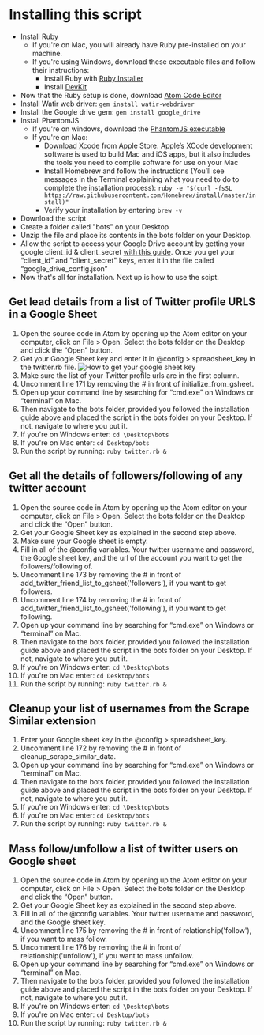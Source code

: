 # Installing this script
* Install Ruby
  * If you're on Mac, you will already have Ruby pre-installed on your machine.
  * If you're using Windows, download these executable files and follow their instructions:
    * Install Ruby with [Ruby Installer](https://rubyinstaller.org/downloads)
    * Install [DevKit](https://rubyinstaller.org/add-ons/devkit)
* Now that the Ruby setup is done, download [Atom Code Editor](https://atom.io)
* Install Watir web driver: `gem install watir-webdriver`
* Install the Google drive gem: `gem install google_drive`
* Install PhantomJS
  * If you're on windows, download the [PhantomJS executable](https://bitbucket.org/ariya/phantomjs/downloads/phantomjs-2.1.1-windows.zip)
  * If you're on Mac:
    * [Download Xcode](https://developer.apple.com/xcode) from Apple Store. Apple’s XCode development software is used to build Mac and iOS apps, but it also includes the tools you need to compile software for use on your Mac
    * Install Homebrew and follow the instructions (You’ll see messages in the Terminal explaining what you need to do to complete the installation process): `ruby -e "$(curl -fsSL https://raw.githubusercontent.com/Homebrew/install/master/install)"`
    * Verify your installation by entering `brew -v`
* Download the script
* Create a folder called "bots" on your Desktop
* Unzip the file and place its contents in the bots folder on your Desktop.
* Allow the script to access your Google Drive account by getting your google client_id & client_secret [with this guide](https://www.scrappycabin.com/guides/google-drive-authorisation). Once you get your “client_id” and "client_secret" keys, enter it in the file called “google_drive_config.json”
* Now that's all for installation. Next up is how to use the scipt.


## Get lead details from a list of Twitter profile URLS in a Google Sheet
1. Open the source code in Atom by opening up the Atom editor on your computer, click on File > Open. Select the bots folder on the Desktop and click the “Open” button.
1. Get your Google Sheet key and enter it in @config > spreadsheet_key in the twitter.rb file.
![How to get your google sheet key](https://lh4.googleusercontent.com/7Q0oulBdGR94PRNN8byIgHXDSj5AqEnntrIf9IV4sNLCLX81VRPiaVAb0YMmUvEamaS9u8vsN_vjp2AJpse6KyLkgH20SZN3GrxGVma-WBeVitepnMC_ecBaGOzIwQP_NyMnGbI9)
1. Make sure the list of your Twitter profile urls are in the first column.
1. Uncomment line 171 by removing the # in front of initialize_from_gsheet.
1. Open up your command line by searching for “cmd.exe” on Windows or “terminal” on Mac.
1. Then navigate to the bots folder, provided you followed the installation guide above and placed the script in the bots folder on your Desktop. If not, navigate to where you put it.
 1. If you're on Windows enter: `cd \Desktop\bots`
 1. If you're on Mac enter: `cd Desktop/bots`
1. Run the script by running: `ruby twitter.rb &`

## Get all the details of followers/following of any twitter account
1. Open the source code in Atom by opening up the Atom editor on your computer, click on File > Open. Select the bots folder on the Desktop and click the “Open” button.
1. Get your Google Sheet key as explained in the second step above.
1. Make sure your Google sheet is empty.
1. Fill in all of the @config variables. Your twitter username and password, the Google sheet key, and the url of the account you want to get the followers/following of.
1. Uncomment line 173 by removing the # in front of add_twitter_friend_list_to_gsheet('followers'), if you want to get followers.
1. Uncomment line 174 by removing the # in front of add_twitter_friend_list_to_gsheet('following'), if you want to get following.
1. Open up your command line by searching for “cmd.exe” on Windows or “terminal” on Mac.
1. Then navigate to the bots folder, provided you followed the installation guide above and placed the script in the bots folder on your Desktop. If not, navigate to where you put it.
 1. If you're on Windows enter: `cd \Desktop\bots`
 1. If you're on Mac enter: `cd Desktop/bots`
1. Run the script by running: `ruby twitter.rb &`

## Cleanup your list of usernames from the Scrape Similar extension
1. Enter your Google sheet key in the @config > spreadsheet_key.
1. Uncomment line 172 by removing the # in front of cleanup_scrape_similar_data.
1. Open up your command line by searching for “cmd.exe” on Windows or “terminal” on Mac.
1. Then navigate to the bots folder, provided you followed the installation guide above and placed the script in the bots folder on your Desktop. If not, navigate to where you put it.
 1. If you're on Windows enter: `cd \Desktop\bots`
 1. If you're on Mac enter: `cd Desktop/bots`
1. Run the script by running: `ruby twitter.rb &`

## Mass follow/unfollow a list of twitter users on Google sheet
1. Open the source code in Atom by opening up the Atom editor on your computer, click on File > Open. Select the bots folder on the Desktop and click the “Open” button.
1. Get your Google Sheet key as explained in the second step above.
1. Fill in all of the @config variables. Your twitter username and password, and the Google sheet key.
1. Uncomment line 175 by removing the # in front of relationship('follow'), if you want to mass follow.
1. Uncomment line 176 by removing the # in front of relationship('unfollow'), if you want to mass unfollow.
1. Open up your command line by searching for “cmd.exe” on Windows or “terminal” on Mac.
1. Then navigate to the bots folder, provided you followed the installation guide above and placed the script in the bots folder on your Desktop. If not, navigate to where you put it.
 1. If you're on Windows enter: `cd \Desktop\bots`
 1. If you're on Mac enter: `cd Desktop/bots`
1. Run the script by running: `ruby twitter.rb &`
